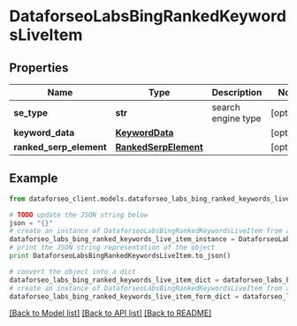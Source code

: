 # DataforseoLabsBingRankedKeywordsLiveItem


## Properties

Name | Type | Description | Notes
------------ | ------------- | ------------- | -------------
**se_type** | **str** | search engine type | [optional] 
**keyword_data** | [**KeywordData**](KeywordData.md) |  | [optional] 
**ranked_serp_element** | [**RankedSerpElement**](RankedSerpElement.md) |  | [optional] 

## Example

```python
from dataforseo_client.models.dataforseo_labs_bing_ranked_keywords_live_item import DataforseoLabsBingRankedKeywordsLiveItem

# TODO update the JSON string below
json = "{}"
# create an instance of DataforseoLabsBingRankedKeywordsLiveItem from a JSON string
dataforseo_labs_bing_ranked_keywords_live_item_instance = DataforseoLabsBingRankedKeywordsLiveItem.from_json(json)
# print the JSON string representation of the object
print DataforseoLabsBingRankedKeywordsLiveItem.to_json()

# convert the object into a dict
dataforseo_labs_bing_ranked_keywords_live_item_dict = dataforseo_labs_bing_ranked_keywords_live_item_instance.to_dict()
# create an instance of DataforseoLabsBingRankedKeywordsLiveItem from a dict
dataforseo_labs_bing_ranked_keywords_live_item_form_dict = dataforseo_labs_bing_ranked_keywords_live_item.from_dict(dataforseo_labs_bing_ranked_keywords_live_item_dict)
```
[[Back to Model list]](../README.md#documentation-for-models) [[Back to API list]](../README.md#documentation-for-api-endpoints) [[Back to README]](../README.md)


